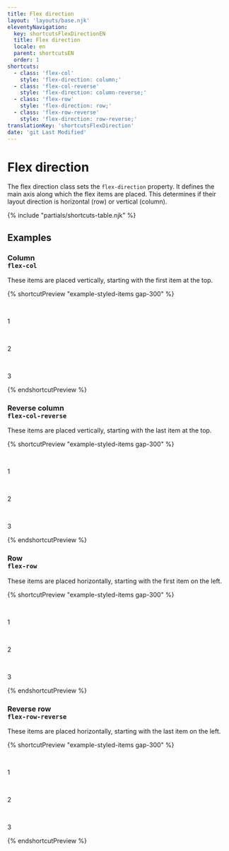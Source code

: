 ```yaml
---
title: Flex direction
layout: 'layouts/base.njk'
eleventyNavigation:
  key: shortcutsFlexDirectionEN
  title: Flex direction
  locale: en
  parent: shortcutsEN
  order: 1
shortcuts:
  - class: 'flex-col'
    style: 'flex-direction: column;'
  - class: 'flex-col-reverse'
    style: 'flex-direction: column-reverse;'
  - class: 'flex-row'
    style: 'flex-direction: row;'
  - class: 'flex-row-reverse'
    style: 'flex-direction: row-reverse;'
translationKey: 'shortcutsFlexDirection'
date: 'git Last Modified'
---
```


# Flex direction

The flex direction class sets the `flex-direction` property. It defines the main axis along which the flex items are placed. This determines if their layout direction is horizontal (row) or vertical (column).

{% include "partials/shortcuts-table.njk" %}

## Examples

### Column<br/>`flex-col`

These items are placed vertically, starting with the first item at the top.

{% shortcutPreview "example-styled-items gap-300" %}

<div class="d-flex flex-col">
  <p>1</p>
  <p>2</p>
  <p>3</p>
</div>
{% endshortcutPreview %}

### Reverse column<br/>`flex-col-reverse`

These items are placed vertically, starting with the last item at the top.

{% shortcutPreview "example-styled-items gap-300" %}

<div class="d-flex flex-col-reverse">
  <p>1</p>
  <p>2</p>
  <p>3</p>
</div>
{% endshortcutPreview %}

### Row<br/>`flex-row`

These items are placed horizontally, starting with the first item on the left.

{% shortcutPreview "example-styled-items gap-300" %}

<div class="d-flex flex-row">
  <p>1</p>
  <p>2</p>
  <p>3</p>
</div>
{% endshortcutPreview %}

### Reverse row<br/>`flex-row-reverse`

These items are placed horizontally, starting with the last item on the left.

{% shortcutPreview "example-styled-items gap-300" %}

<div class="d-flex flex-row-reverse">
  <p>1</p>
  <p>2</p>
  <p>3</p>
</div>
{% endshortcutPreview %}
